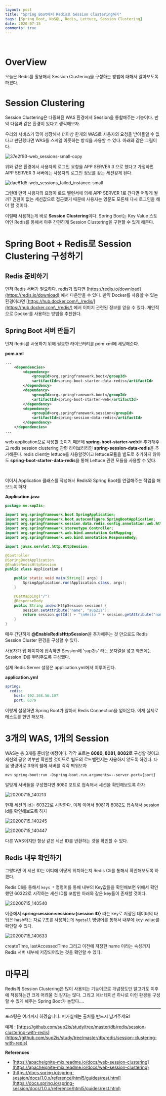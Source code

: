 ```yaml
---
layout: post
title: "Spring Boot에서 Redis로 Session Clustering하기"
tags: [Spring Boot, NoSQL, Redis, Lettuce, Session Clustering]
date: 2020-07-15
comments: true
---
```




<br>

# OverView

오늘은 Redis를 활용해서 Session Clustering을 구성하는 방법에 대해서 알아보도록 하겠다.

# Session Clustering

Session Clustering은 다중화된 WAS 환경에서 Session을 통합해주는 기능이다. 만약 다음과 같은 환경이 있다고 생각해보자.

우리의 서비스가 많이 성장해서 더이상 한개의 WAS로 사용자의 요청을 받아들일 수 없다고 판단했다면 WAS를 스케일 아웃하는 방식을 사용할 수 있다. 아래와 같은 그림이다.

![37e2f93-web_sessions-small-copy](https://user-images.githubusercontent.com/30790184/87507328-31c4ae00-c6a8-11ea-936e-74cff22d6680.png)



위와 같은 환경에서 사용자의 로그인 요청을 APP SERVER 3 으로 했다고 가정하면 APP SERVER 3 서버에는 사용자의 로그인 정보를 갖는 세션갖게 된다.



![dae81d5-web_sessions_failed_instance-small](https://user-images.githubusercontent.com/30790184/87507323-30938100-c6a8-11ea-9c7a-8919a12d502a.png)



그런데 만약 사용자의 요청이 로드 밸런서에 의해 APP SERVER 1로 간다면 어떻게 될까? 권한이 없는 세션값으로 접근했기 때문에 사용자는 영문도 모른채 다시 로그인을 해야 할 것이다.

이럴때 사용하는게 바로 **Session Clustering**이다. Spring Boot는 Key Value 스토어인 Redis를 통해서 아주 간편하게 Session Clustering을 구현할 수 있게 해준다.

# Spring Boot + Redis로 Session Clustering 구성하기

## Redis 준비하기

먼저 Redis 서버가 필요하다. redis가 없다면 [https://redis.io/download](https://redis.io/download) 에서 다운받을 수 있다. 만약 Docker를 사용할 수 있는 환경이라면 [https://hub.docker.com/\_/redis/](https://hub.docker.com\_/redis/) 에서 이미지 관련된 정보를 얻을 수 있다. 개인적으로 Docker를 사용하는 방법을 추천한다.



## Spring Boot 서버 만들기

먼저 Redis를 사용하기 위해 필요한 라이브러리를 pom.xml에 세팅해준다.

**pom.xml**

```xml
...
    <dependencies>
        <dependency>
            <groupId>org.springframework.boot</groupId>
            <artifactId>spring-boot-starter-data-redis</artifactId>
        </dependency>
        <dependency>
            <groupId>org.springframework.boot</groupId>
            <artifactId>spring-boot-starter-web</artifactId>
        </dependency>
        <dependency>
            <groupId>org.springframework.session</groupId>
            <artifactId>spring-session-data-redis</artifactId>
        </dependency>
    </dependencies>
...

```

web application으로 사용할 것이기 때문에 **spring-boot-starter-web**을 추가해주고 redis session clustering 관련 라이브러리인 **spring-session-data-redis**을 추가해준다. redis client는 lettuce를 사용할것이고 lettuce모듈을 별도로 추가하지 않아도 **spring-boot-starter-data-redis**을 통해 Lettuce 관련 모듈을 사용할 수 있다.

<br>

이어서 Application 클래스를 작성해서 Redis와 Spring Boot를 연결해주는 작업을 해보도록 하자

**Application.java**

```java
package me.sup2is;

import org.springframework.boot.SpringApplication;
import org.springframework.boot.autoconfigure.SpringBootApplication;
import org.springframework.session.data.redis.config.annotation.web.http.EnableRedisHttpSession;
import org.springframework.stereotype.Controller;
import org.springframework.web.bind.annotation.GetMapping;
import org.springframework.web.bind.annotation.ResponseBody;

import javax.servlet.http.HttpSession;

@Controller
@SpringBootApplication
@EnableRedisHttpSession
public class Application {

    public static void main(String[] args) {
        SpringApplication.run(Application.class, args);
    }

    @GetMapping("/")
    @ResponseBody
    public String index(HttpSession session) {
        session.setAttribute("name", "sup2is");
        return session.getId() + "\nHello " + session.getAttribute("name");
    }
}

```

매우 간단하게 **@EnableRedisHttpSession**을 추가해주는 것 만으로도 Redis Session Cluster 환경을 구성할 수 있다.

사용자가 웹 페이지에 접속하면 Session에 'sup2is' 라는 문자열을 넣고 화면에는 Session ID를 뿌려주도록 구성했다.

실제 Redis Server 설정은 application.yml에서 이루어진다.

**application.yml**

```yml
spring:
  redis:
    host: 192.168.56.107
    port: 6379
```

이렇게 설정하면 Spring Boot가 알아서 Redis Connection을 얻어온다. 이제 실제로 테스트를 한번 해보자.

# 3개의 WAS, 1개의 Session

WAS는 총 3개를 준비할 예정이다. 각각 포트는 **8080, 8081, 8082**로 구성할 것이고 세션의 공유 여부만 확인할 것이므로 별도의 로드밸런서는 사용하지 않도록 하겠다. 다음 명령어로 3개의 쉘에 서버를 각각 띄워보자

```
mvn spring-boot:run -Dspring-boot.run.arguments=--server.port={port}
```

알맞게 서버들을 구성했다면 8080 포트로 접속해서 세션을 확인해보도록 하자

![20200715_140213](https://user-images.githubusercontent.com/30790184/87506867-510f0b80-c6a7-11ea-85c4-e7907fbf3df4.png)

현재 세션의 id는 60322로 시작한다. 이제 이어서 8081과 8082도 접속해서 session id를 확인해보도록 하자

![20200715_140245](https://user-images.githubusercontent.com/30790184/87506868-51a7a200-c6a7-11ea-8981-f7fe159603f8.png)

![20200715_140447](https://user-images.githubusercontent.com/30790184/87506869-51a7a200-c6a7-11ea-9185-a29c7e6fdbfc.png)

다른 WAS이지만 항상 같은 세션 ID를 반환하는 것을 확인할 수 있다.

## Redis 내부 확인하기

그렇다면 이 세션 ID는 어디에 어떻게 위치하는지 Redis Cli를 통해서 확인해보도록 하겠다.

Redis Cli를 통해서 `keys *` 명령어를 통해 내부의 Key값들을 확인해보면 위에서 확인했던 60322로 시작하는 세션 ID를 포함한 아래와 같은 key들이 존재할 것이다.

![20200715_140540](https://user-images.githubusercontent.com/30790184/87506873-52403880-c6a7-11ea-97ca-7c3a6a9d9789.png)

이중에서 **spring:session:sessions:{session ID}** 라는 key로 저장된 데이터의 타입은 hash라는 자료구조를 사용하는데 `hgetall` 명령어를 통해서 내부에 key-value를 확인할 수 있다.

![20200715_140633](https://user-images.githubusercontent.com/30790184/87506864-50767500-c6a7-11ea-83a2-aa05f9a63e35.png)

createTime, lastAccessedTime 그리고 이전에 저장한 name 이라는 속성까지 Redis 서버 내부에 저장되어있는 것을 확인할 수 있다.

# 마무리

Redis의 Session Clustering은 많이 사용되는 기능이므로 개념정도만 알고가도 이후에 적용하는건 크게 어려울 것 같지는 않다. 그리고 애너테이션 하나로 이런 환경을 구성할 수 있게 해주는 Spring Boot가 놀랍다....



<hr>
포스팅은 여기까지 하겠습니다. 퍼가실때는 출처를 반드시 남겨주세요!


예제 : [https://github.com/sup2is/study/tree/master/db/redis/session-clustering-with-redis](https://github.com/sup2is/study/tree/master/db/redis/session-clustering-with-redis)



**References**

- [https://apacheignite-mix.readme.io/docs/web-session-clustering](https://apacheignite-mix.readme.io/docs/web-session-clustering)
- [https://docs.spring.io/spring-session/docs/1.0.x/reference/html5/guides/rest.html](https://docs.spring.io/spring-session/docs/1.0.x/reference/html5/guides/rest.html)

